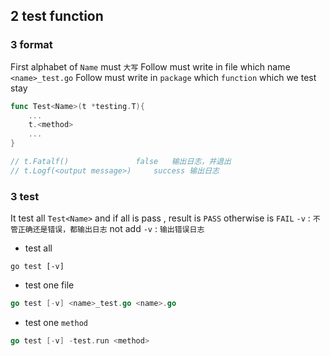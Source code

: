 ## 2 test function
### 3  format
First alphabet of `Name` must `大写` 
Follow must write in file which name `<name>_test.go` 
Follow must write in `package` which `function` which we test   stay

```go
func Test<Name>(t *testing.T){
	...
	t.<method>
	...
}

// t.Fatalf()				false   输出日志，并退出
// t.Logf(<output message>)		success 输出日志
```


### 3  test
It test all `Test<Name>` and if all is pass , result is `PASS` otherwise is `FAIL`
`-v` : `不管正确还是错误，都输出日志` 
not add `-v` : `输出错误日志` 

* test all
```shell
go test [-v]
```

* test one file
```go
go test [-v] <name>_test.go <name>.go
```

* test one `method` 
```go
go test [-v] -test.run <method>
```
